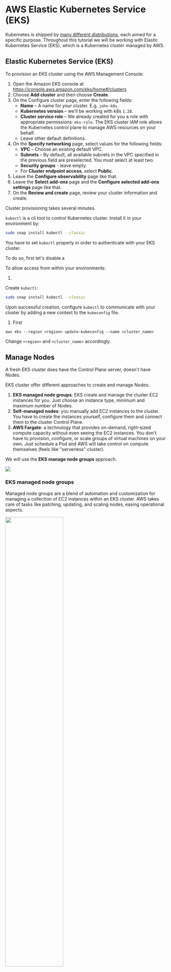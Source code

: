# AWS Elastic Kubernetes Service (EKS) 

Kubernetes is shipped by [many different distributions](https://nubenetes.com/matrix-table/#), each aimed for a specific purpose.
Throughout this tutorial we will be working with Elastic Kubernetes Service (EKS), which is a Kubernetes cluster managed by AWS.  

## Elastic Kubernetes Service (EKS)

To provision an EKS cluster using the AWS Management Console:

1. Open the Amazon EKS console at https://console.aws.amazon.com/eks/home#/clusters
2. Choose **Add cluster** and then choose **Create**.
3. On the Configure cluster page, enter the following fields:
    - **Name** – A name for your cluster. E.g. `john-k8s`.
    - **Kubernetes version** – we'll be working with k8s `1.28`. 
    - **Cluster service role** – We already created for you a role with appropriate permissions: `eks-role`. The EKS cluster IAM role allows the Kubernetes control plane to manage AWS resources on your behalf.  
    - Leave other default definitions.
4. On the **Specify networking** page, select values for the following fields:
    - **VPC** – Choose an existing default VPC. 
    - **Subnets** – By default, all available subnets in the VPC specified in the previous field are preselected. You must select at least two.
    - **Security groups** - leave empty.
    - For **Cluster endpoint access**, select **Public**.
5. Leave the **Configure observability** page like that.
6. Leave the **Select add-ons** page and the **Configure selected add-ons settings** page like that.
7. On the **Review and create** page, review your  cluster information and create. 

Cluster provisioning takes several minutes.

`kubectl` is a cli tool to control Kubernetes cluster. Install it in your environment by:

```bash 
sudo snap install kubectl --classic
```

You have to set `kubectl` properly in order to authenticate with your EKS cluster. 

To do so, first let's disable a 

To allow access from within your environments:

1. 

Create `kubectl`:

```bash
sudo snap install kubectl --classic
```

Upon successful creation, configure `kubectl` to communicate with your cluster by adding a new context to the `kubeconfig` file.

1. First 

```shell
aws eks --region <region> update-kubeconfig --name <cluster_name>
```

Change `<region>` and `<cluster_name>` accordingly.

## Manage Nodes

A fresh EKS cluster does have the Control Plane server, doesn't have Nodes.

EKS cluster offer different approaches to create and manage Nodes:

1. **EKS managed node groups**: EKS create and manage the cluster EC2 instances for you. Just choose an instance type, minimum and maximum number of Nodes. 
2. **Self-managed nodes**: you manually add EC2 instances to the cluster. You have to create the instances yourself, configure them and connect them to the cluster Control Plane.  
3. **AWS Fargate**: a technology that provides on-demand, right-sized compute capacity without even seeing the EC2 instances. You don't have to provision, configure, or scale groups of virtual machines on your own. Just schedule a Pod and AWS will take control on compute themselves (feels like "serverless" cluster). 

We will use the **EKS manage node groups** approach. 

![](../.img/k8s_eks_nodes.png)

### EKS managed node groups

Managed node groups are a blend of automation and customization for managing a collection of EC2 instances within an EKS cluster.
AWS takes care of tasks like patching, updating, and scaling nodes, easing operational aspects.


<img src="../.img/eks_ng.png" width="60%" />

Amazon EKS provides specialized AMIs that are called [Amazon EKS optimized AMIs](https://docs.aws.amazon.com/eks/latest/userguide/eks-optimized-ami.html).
The AMIs are configured to work with Amazon EKS.


To create a managed node group using the AWS Management Console:

1. Wait for your cluster status to show as `ACTIVE`.
2. Open the Amazon EKS console at https://console.aws.amazon.com/eks/home#/clusters.
3. Choose the name of the cluster that you want to create a managed node group in.
4. Select the **Compute** tab.
5. Choose **Add node group**.
6. On the **Configure node group** page, fill out the parameters accordingly. 
   - **Node IAM role** – Choose the node instance role to use with your node group. [Read here how to do it](https://docs.aws.amazon.com/eks/latest/userguide/create-node-role.html#create-worker-node-role).
   - **Minimum size** - **1**.
   - **Maximum size** - **2**.
7. On the **Set compute and scaling configuration** page, fill out the parameters accordingly:
   - **Instance types** - Choose `t*.large`.
8. Watch the status of your nodes and wait for them to reach the `Ready` status:
  ```bash
  kubectl get nodes --watch
  ```

## Install EBS CSI driver

The [EBS CSI driver](https://github.com/kubernetes-sigs/aws-ebs-csi-driver) allows you to create and manage EBS volumes as storage for the Kubernetes Volumes that you create. 

The Amazon EBS CSI plugin requires IAM permissions to make calls to AWS APIs on your behalf. For more information, see [Creating the Amazon EBS CSI driver IAM role](https://docs.aws.amazon.com/eks/latest/userguide/csi-iam-role.html).

1. Open the Amazon EKS console at https://console.aws.amazon.com/eks/home#/clusters
2. In the left navigation pane, choose **Clusters**.
3. Choose the name of the cluster that you want to configure the Amazon EBS CSI add-on for.
4. Choose the **Add-ons** tab.
5. Choose **Get more add-ons**.
6. On the **Select add-ons** page, do the following:

    - In the **Amazon EKS-addons** section, select the **Amazon EBS CSI Driver** check box.
    - Choose **Next**.
7. On the **Configure selected add-ons settings** page, select the name of an **IAM role** that you attached the Amazon EBS CSI driver IAM policy.
8. On the **Review and add** page, choose **Create**. 

## Provision the Online Boutique service

Let's deploy the Online Boutique service

```bash 
kubectl apply -f k8s/online-boutique/release-0.8.0.yaml
```

## Nodes Autoscaling 

So far, we've seen Pod horizontal autoscaling (HPA). 
But Kubernetes clusters have actually two levels of scaling - Pod level scaling (done using HPA), and Node level scaling. 

Amazon EKS supports two Node level autoscaling products:

1. [Karpenter](https://karpenter.sh/): Karpenter is a flexible, high-performance Kubernetes cluster autoscaler (see exercise below).
2. [Cluster Autoscaler](https://github.com/kubernetes/autoscaler/blob/master/cluster-autoscaler/cloudprovider/aws/README.md):  automatically adjusts the number of nodes using Auto Scaling groups.

## Cleanup your experimental clusters

> [!IMPORTANT]
> When you're done with experimenting provisioning of EKS cluster, please delete your cluster and node groups. 

## Working on `k8s-main` - our shared Kubernetes cluster 

### Create your own namespace in the shared cluster

In order our group to share a single EKS cluster peacefully, each one of you can work on **different k8s namespace**. 

**Kubernetes Namespaces** provide a way to logically partition and isolate resources within a cluster, allowing for better organization, access control, and resource management.
Create your own namespace in k8s:

```bash
kubectl create ns <your-ns-alias>
```

It's recommended to set `kubectl` to work by default against your namespace:

```bash
kubectl config set-context --current --namespace=<your-ns-alias>
```

### Enabling IAM principal access to your cluster

When you create an EKS cluster, the IAM user that creates the cluster is automatically granted a admin on the cluster.
Other IAM principals (users, roles) doesn't have access to the cluster. 

Follow the below docs to allow other IAM users and roles to access the cluster: 

https://docs.aws.amazon.com/eks/latest/userguide/add-user-role.html

# Exercise 

### :pencil2: Karpenter

Karpenter is a flexible, high-performance Kubernetes cluster autoscaler that helps improve application availability and cluster efficiency. 
Karpenter launches right-sized compute resources in response to changing application load. This option can provision just-in-time compute resources that meet the requirements of your workload.

Follow the getting started guide: 

https://karpenter.sh/docs/getting-started/getting-started-with-karpenter/


### :pencil2: Add IAM user or role to your EKS cluster

When you create an Amazon EKS cluster, the IAM principal that creates the cluster is automatically granted system:masters permissions

To grant additional IAM principals the ability to interact with your cluster, edit the aws-auth ConfigMap within Kubernetes

### :pencil2: Pod identity

EKS Pod Identities provide the ability to manage credentials for your applications, similar to the way that Amazon EC2 instance profiles provide credentials to Amazon EC2 instances. Instead of creating and distributing your AWS credentials to the containers or using the Amazon EC2 instance's role, you associate an IAM role with a Kubernetes service account and configure your Pods to use the service account.

https://docs.aws.amazon.com/eks/latest/userguide/pod-identities.html

### S3 CSI driver 

https://docs.aws.amazon.com/eks/latest/userguide/s3-csi.html


### CSI snapshot controller 

https://docs.aws.amazon.com/eks/latest/userguide/csi-snapshot-controller.html

### kyverno 

https://github.com/nirmata/kyverno-notation-aws

